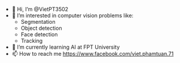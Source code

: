 - 👋 Hi, I’m @VietPT3502
- 👀 I’m interested in computer vision problems like:
  + Segmentation
  + Object detection
  + Face detection
  + Tracking
- 🌱 I’m currently learning AI at FPT University
- 📫 How to reach me https://www.facebook.com/viet.phamtuan.71

<!---
VietPT3502/VietPT3502 is a ✨ special ✨ repository because its `README.md` (this file) appears on your GitHub profile.
You can click the Preview link to take a look at your changes.
--->
